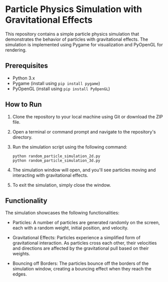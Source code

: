 # Particle Physics Simulation with Gravitational Effects

This repository contains a simple particle physics simulation that demonstrates the behavior of particles with gravitational effects. The simulation is implemented using Pygame for visualization and PyOpenGL for rendering.

## Prerequisites

- Python 3.x
- Pygame (install using `pip install pygame`)
- PyOpenGL (install using `pip install PyOpenGL`)

## How to Run

1. Clone the repository to your local machine using Git or download the ZIP file.

2. Open a terminal or command prompt and navigate to the repository's directory.

3. Run the simulation script using the following command:

    ```
    python random_particle_simulation_2d.py
    python random_particle_simulation_3d.py
    ```

4. The simulation window will open, and you'll see particles moving and interacting with gravitational effects.

5. To exit the simulation, simply close the window.

## Functionality

The simulation showcases the following functionalities:

- Particles: A number of particles are generated randomly on the screen, each with a random weight, initial position, and velocity.

- Gravitational Effects: Particles experience a simplified form of gravitational interaction. As particles cross each other, their velocities and directions are affected by the gravitational pull based on their weights.

- Bouncing off Borders: The particles bounce off the borders of the simulation window, creating a bouncing effect when they reach the edges.


